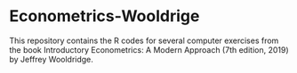 # Econometrics-Wooldrige
This repository contains the R codes for several computer exercises from the book Introductory Econometrics: A Modern Approach (7th edition, 2019) by Jeffrey Wooldridge.

